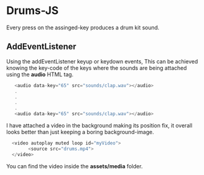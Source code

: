 # Drums-JS

Every press on the assinged-key produces a drum kit sound.

## AddEventListener
Using the addEventListener keyup or keydown events,
This can be achieved knowing the key-code of the keys where the sounds are being attached using the **audio** HTML tag.

```javascript
   <audio data-key="65" src="sounds/clap.wav"></audio>
   .
   .
   .
   .
   <audio data-key="65" src="sounds/clap.wav"></audio>
```

I have attached a video in the background making its position fix, it overall looks better than just keeping a boring 
background-image.

```javascript
  <video autoplay muted loop id="myVideo">
        <source src="drums.mp4">
  </video>
```
  
You can find the video inside the __assets/media__ folder.
